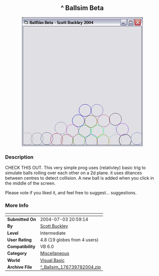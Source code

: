 ﻿<div align="center">

## ^ Ballsim Beta

<img src="PIC200478101051486.jpg">
</div>

### Description

CHECK THIS OUT. This very simple prog uses (relativley) basic trig to simulate balls rolling over each other on a 2d plane. it uses ditances between centres to detect collision. A new ball is added when you click in the middle of the screen.

Please vote if you liked it, and feel free to suggest... suggestions.
 
### More Info
 


<span>             |<span>
---                |---
**Submitted On**   |2004-07-03 20:59:14
**By**             |[Scott Buckley](https://github.com/Planet-Source-Code/PSCIndex/blob/master/ByAuthor/scott-buckley.md)
**Level**          |Intermediate
**User Rating**    |4.8 (19 globes from 4 users)
**Compatibility**  |VB 6\.0
**Category**       |[Miscellaneous](https://github.com/Planet-Source-Code/PSCIndex/blob/master/ByCategory/miscellaneous__1-1.md)
**World**          |[Visual Basic](https://github.com/Planet-Source-Code/PSCIndex/blob/master/ByWorld/visual-basic.md)
**Archive File**   |[^\_Ballsim\_176739782004\.zip](https://github.com/Planet-Source-Code/scott-buckley-ballsim-beta__1-54821/archive/master.zip)








